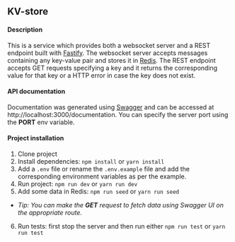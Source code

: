 ## KV-store

#### Description
This is a service which provides both a websocket server and a REST endpoint built with [Fastify](https://www.fastify.io/). The websocket server accepts messages containing any key-value pair and stores it in [Redis](https://redis.io/).
The REST endpoint accepts GET requests specifying a key and it returns the corresponding value for that key or a HTTP error in case the key does not exist.


#### API documentation
Documentation was generated using [Swagger](https://swagger.io/) and can be accessed at http://localhost:3000/documentation.
You can specify the server port using the **PORT** env variable.

#### Project installation
1. Clone project
2. Install dependencies: `npm install` or `yarn install`
3. Add a `.env` file or rename the `.env.example` file and add the corresponding environment variables as per the example.
4. Run project: `npm run dev` or `yarn run dev`
5. Add some data in Redis: `npm run seed` or `yarn run seed`
 * *Tip: You can make the **GET** request to fetch data using Swagger UI on the appropriate route.*
6. Run tests: first stop the server and then run either `npm run test` or `yarn run test`

